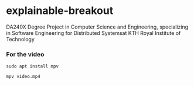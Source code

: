 # explainable-breakout
DA240X Degree Project in Computer Science and Engineering, specializing in Software Engineering for Distributed Systemsat KTH Royal Institute of Technology

### For the video
`sudo apt install mpv`

`mpv video.mp4`